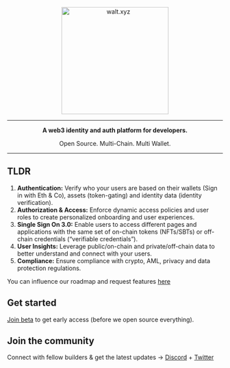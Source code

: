 <div align="center">
<div>
    <a href="https://walt.id">
    <img alt="walt.xyz" src="https://user-images.githubusercontent.com/48290617/220134396-aba02aea-bc3d-4e74-8476-3594f2427b78.png" width="250"/>
    </a>    
    <hr>
</div>
<p>
<b>A web3 identity and auth platform for developers.</b>
</p>
<p>
Open Source. Multi-Chain. Multi Wallet.
</p>
<hr>
<div>
</div>
</div>



## TLDR

1. **Authentication:** Verify who your users are based on their wallets (Sign in with Eth & Co), assets (token-gating) and identity data (identity verification). 
2. **Authorization & Access:** Enforce dynamic access policies and user roles to create personalized onboarding and user experiences.
3. **Single Sign On 3.0:** Enable users to access different pages and applications with the same set of on-chain tokens (NFTs/SBTs) or off-chain credentials (“verifiable credentials”).
4. **User Insights:** Leverage public/on-chain and private/off-chain data to better understand and connect with your users.
5. **Compliance:** Ensure compliance with crypto, AML, privacy and data protection regulations.

You can influence our roadmap and request features [here](mailto:tamino@walt.id) 


## Get started
[Join beta](https://waltxyz.com/beta) to get early access (before we open source everything). 


## Join the community
Connect with fellow builders & get the latest updates → [Discord](https://walt.id/discord) + [Twitter](https://twitter.com/walt_id)
